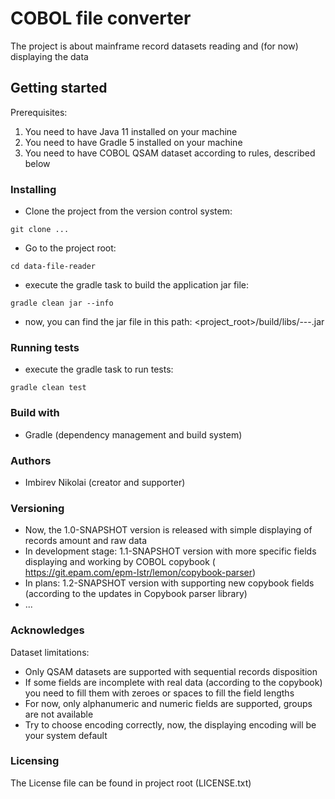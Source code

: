 # COBOL file converter

The project is about mainframe record datasets reading and (for now) displaying the data

## Getting started

Prerequisites:

1. You need to have Java 11 installed on your machine
2. You need to have Gradle 5 installed on your machine
3. You need to have COBOL QSAM dataset according to rules, described below

### Installing

- Clone the project from the version control system:

`git clone ...`

- Go to the project root:

`cd data-file-reader`

- execute the gradle task to build the application jar file:

`gradle clean jar --info`

- now, you can find the jar file in this path: <project_root>/build/libs/---.jar

### Running tests

- execute the gradle task to run tests:

`gradle clean test` 

### Build with

- Gradle (dependency management and build system)

### Authors

- Imbirev Nikolai (creator and supporter)

### Versioning

- Now, the 1.0-SNAPSHOT version is released with simple displaying of records amount and raw data
- In development stage: 1.1-SNAPSHOT version with more specific fields displaying and working by COBOL copybook (
https://git.epam.com/epm-lstr/lemon/copybook-parser)
- In plans: 1.2-SNAPSHOT version with supporting new copybook fields (according to the
updates in Copybook parser library)
- ...

### Acknowledges

Dataset limitations:

- Only QSAM datasets are supported with sequential records disposition
- If some fields are incomplete with real data (according to the copybook) you need
to fill them with zeroes or spaces to fill the field lengths
- For now, only alphanumeric and numeric fields are supported, groups are not available
- Try to choose encoding correctly, now, the displaying encoding will be your system default

### Licensing

The License file can be found in project root (LICENSE.txt)